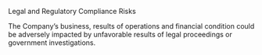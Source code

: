 Legal and Regulatory Compliance Risks

The  Company’s  business,  results  of  operations  and  financial  condition  could  be  adversely  impacted  by  unfavorable
results of legal proceedings or government investigations.